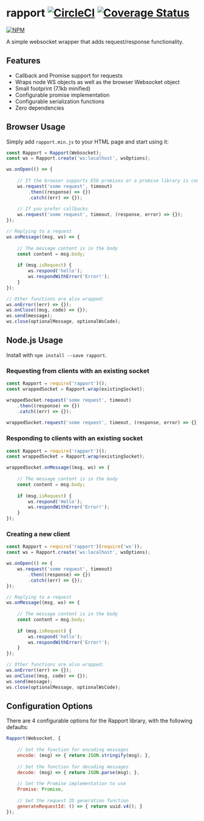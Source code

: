 # rapport [![CircleCI](https://circleci.com/gh/miratronix/rapport.svg?style=shield)](https://circleci.com/gh/miratronix/rapport) [![Coverage Status](https://coveralls.io/repos/github/miratronix/rapport/badge.svg)](https://coveralls.io/github/miratronix/rapport)
[![NPM](https://nodei.co/npm/rapport.png)](https://npmjs.org/package/rapport)

A simple websocket wrapper that adds request/response functionality.

## Features
* Callback and Promise support for requests
* Wraps node WS objects as well as the browser Websocket object
* Small footprint (7.1kb minified)
* Configurable promise implementation
* Configurable serialization functions
* Zero dependencies

## Browser Usage
Simply add `rapport.min.js` to your HTML page and start using it:

```javascript
const Rapport = Rapport(Websocket);
const ws = Rapport.create('ws:localhost', wsOptions);

ws.onOpen(() => {
    
    // If the browser supports ES6 promises or a promise library is configured
    ws.request('some request', timeout)
        .then((response) => {})
        .catch((err) => {});
    
    // If you prefer callbacks
    ws.request('some request', timeout, (response, error) => {});
});

// Replying to a request
ws.onMessage((msg, ws) => {
    
    // The message content is in the body
    const content = msg.body;
    
    if (msg.isRequest) {
        ws.respond('hello');
        ws.respondWithError('Error!');
    }
});

// Other functions are also wrapped:
ws.onError((err) => {});
ws.onClose((msg, code) => {});
ws.send(message);
ws.close(optionalMessage, optionalWsCode);
```

## Node.js Usage
Install with `npm install --save rapport`.

### Requesting from clients with an existing socket
```javascript
const Rapport = require('rapport')();
const wrappedSocket = Rapport.wrap(existingSocket);

wrappedSocket.request('some request', timeout)
    .then((response) => {})
    .catch((err) => {});
    
wrappedSocket.request('some request', timeout, (response, error) => {});
```

### Responding to clients with an existing socket
```javascript
const Rapport = require('rapport')();
const wrappedSocket = Rapport.wrap(existingSocket);

wrappedSocket.onMessage((msg, ws) => {
    
    // The message content is in the body
    const content = msg.body;
    
    if (msg.isRequest) {   
        ws.respond('Hello');
        ws.respondWithError('Error!');
    }
});
```

### Creating a new client
```javascript
const Rapport = require('rapport')(require('ws'));
const ws = Rapport.create('ws:localhost', wsOptions);

ws.onOpen(() => {    
    ws.request('some request', timeout)
        .then((response) => {})
        .catch((err) => {});
});

// Replying to a request
ws.onMessage((msg, ws) => {
    
    // The message content is in the body
    const content = msg.body;
    
    if (msg.isRequest) {
        ws.respond('hello');
        ws.respondWithError('Error!');
    }
});

// Other functions are also wrapped:
ws.onError((err) => {});
ws.onClose((msg, code) => {});
ws.send(message);
ws.close(optionalMessage, optionalWsCode);
```

## Configuration Options
There are 4 configurable options for the Rapport library, with the following defaults:

```javascript
Rapport(Websocket, {
    
    // Set the function for encoding messages
    encode: (msg) => { return JSON.stringify(msg); },
    
    // Set the function for decoding messages
    decode: (msg) => { return JSON.parse(msg); },
    
    // Set the Promise implementation to use
    Promise: Promise,
    
    // Set the request ID generation function
    generateRequestId: () => { return uuid.v4(); }
});
```
